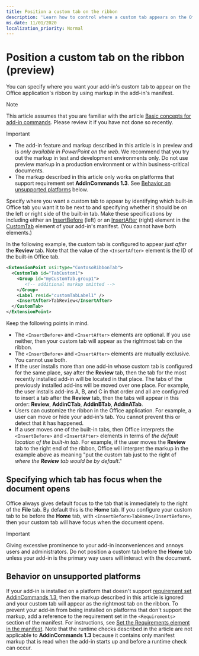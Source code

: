 ```yaml
---
title: Position a custom tab on the ribbon
description: 'Learn how to control where a custom tab appears on the Office ribbon and whether it has focus by default.'
ms.date: 11/01/2020
localization_priority: Normal
---
```



# Position a custom tab on the ribbon (preview)

You can specify where you want your add-in's custom tab to appear on the Office application's ribbon by using markup in the add-in's manifest.

> [!NOTE]
> This article assumes that you are familiar with the article [Basic concepts for add-in commands](add-in-commands.md). Please review it if you have not done so recently.

> [!IMPORTANT]
>
> - The add-in feature and markup described in this article is in preview and is *only available in PowerPoint on the web*. We recommend that you try out the markup in test and development environments only. Do not use preview markup in a production environment or within business-critical documents.
> - The markup described in this article only works on platforms that support requirement set **AddinCommands 1.3**. See [Behavior on unsupported platforms](#behavior-on-unsupported-platforms) below.

Specify where you want a custom tab to appear by identifying which built-in Office tab you want it to be next to and specifying whether it should be on the left or right side of the built-in tab. Make these specifications by including either an [InsertBefore](../reference/manifest/customtab.md#insertbefore) (left) or an [InsertAfter](../reference/manifest/customtab.md#insertafter) (right) element in the [CustomTab](../reference/manifest/customtab.md) element of your add-in's manifest. (You cannot have both elements.)

In the following example, the custom tab is configured to appear *just after* the **Review** tab. Note that the value of the `<InsertAfter>` element is the ID of the built-in Office tab. 

```xml
<ExtensionPoint xsi:type="ContosoRibbonTab">
  <CustomTab id="TabCustom1">
    <Group id="myCustomTab.group1">
       <!-- additional markup omitted -->
    </Group>
    <Label resid="customTabLabel1" />
    <InsertAfter>TabReview</InsertAfter>
  </CustomTab>
</ExtensionPoint>
```

Keep the following points in mind.

- The  `<InsertBefore>` and  `<InsertAfter>` elements are optional. If you use neither, then your custom tab will appear as the rightmost tab on the ribbon.
- The  `<InsertBefore>` and  `<InsertAfter>` elements are mutually exclusive. You cannot use both.
- If the user installs more than one add-in whose custom tab is configured for the same place, say after the **Review** tab, then the tab for the most recently installed add-in will be located in that place. The tabs of the previously installed add-ins will be moved over one place. For example, the user installs add-ins A, B, and C in that order and all are configured to insert a tab after the **Review** tab, then the tabs will appear in this order: **Review**, **AddinCTab**, **AddinBTab**, **AddinATab**.
- Users can customize the ribbon in the Office application. For example, a user can move or hide your add-in's tab. You cannot prevent this or detect that it has happened.
- If a user moves one of the built-in tabs, then Office interprets the `<InsertBefore>` and  `<InsertAfter>` elements in terms of *the default location of the built-in tab*. For example, if the user moves the **Review** tab to the right end of the ribbon, Office will interpret the markup in the example above as meaning "put the custom tab just to the right of *where the **Review** tab would be by default*."

## Specifying which tab has focus when the document opens

Office always gives default focus to the tab that is immediately to the right of the **File** tab. By default this is the **Home** tab. If you configure your custom tab to be before the **Home** tab, with `<InsertBefore>TabHome</InsertBefore>`, then your custom tab will have focus when the document opens.

> [!IMPORTANT]
> Giving excessive prominence to your add-in inconveniences and annoys users and administrators. Do not position a custom tab before the **Home** tab unless your add-in is the primary way users will interact with the document.

## Behavior on unsupported platforms

If your add-in is installed on a platform that doesn't support [requirement set AddinCommands 1.3](../reference/requirement-sets/add-in-commands-requirement-sets.md), then the markup described in this article is ignored and your custom tab will appear as the rightmost tab on the ribbon. To prevent your add-in from being installed on platforms that don't support the markup, add a reference to the requirement set in the `<Requirements>` section of the manifest. For instructions, see [Set the Requirements element in the manifest](../develop/specify-office-hosts-and-api-requirements.md#set-the-requirements-element-in-the-manifest). Note that the runtime checks described in the article are not applicable to **AddinCommands 1.3** because it contains only manifest markup that is read when the add-in starts up and before a runtime check can occur.
